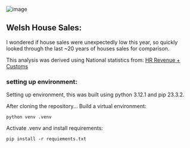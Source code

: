 ![image](https://github.com/Hobstarr/welsh_house_sales/assets/56070935/53e4ebac-f7fd-4d68-a99c-f5d92263306c)

## Welsh House Sales: 
I wondered if house sales were unexpectedly low this year, so quickly looked through the last ~20 years of houses sales for comparison.

This analysis was derived using National statistics from: [HR Revenue + Customs](https://www.gov.uk/government/statistics/monthly-property-transactions-completed-in-the-uk-with-value-40000-or-above)

### setting up environment: 
Setting up environment, this was built using python 3.12.1 and pip 23.3.2. 

After cloning the repository...
Build a virtual environment:

``` python venv .venv ```

Activate .venv and install requirements:

``` pip install -r requiements.txt ```
